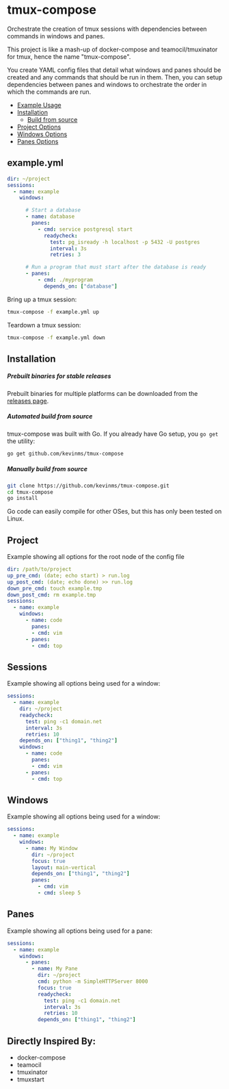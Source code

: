 # tmux-compose
Orchestrate the creation of tmux sessions with dependencies between commands in windows and panes.

This project is like a mash-up of docker-compose and teamocil/tmuxinator for tmux, hence the name "tmux-compose".

You create YAML config files that detail what windows and panes should be created and any commands that should be run in them. Then, you can setup dependencies between panes and windows to orchestrate the order in which the commands are run.

- [Example Usage](#exampleyml)
- [Installation](#installation)
  - [Build from source](#build-from-source)
- [Project Options](#project)
- [Windows Options](#windows)
- [Panes Options](#panes)


## example.yml
```yaml
dir: ~/project
sessions:
  - name: example
    windows:

      # Start a database
      - name: database
        panes:
          - cmd: service postgresql start
            readycheck:
              test: pg_isready -h localhost -p 5432 -U postgres
              interval: 3s
              retries: 3

      # Run a program that must start after the database is ready
      - panes:
          - cmd: ./myprogram
            depends_on: ["database"]
```

Bring up a tmux session:
```bash
tmux-compose -f example.yml up
```

Teardown a tmux session:
```bash
tmux-compose -f example.yml down
```

## Installation

##### Prebuilt binaries for stable releases
Prebuilt binaries for multiple platforms can be downloaded from the [releases page](https://github.com/kevinms/tmux-compose/releases).

##### Automated build from source
tmux-compose was built with Go. If you already have Go setup, you `go get` the utility:

```bash
go get github.com/kevinms/tmux-compose
```

##### Manually build from source

```bash
git clone https://github.com/kevinms/tmux-compose.git
cd tmux-compose
go install
```

Go code can easily compile for other OSes, but this has only been tested on Linux.

## Project
Example showing all options for the root node of the config file
```yaml
dir: /path/to/project
up_pre_cmd: (date; echo start) > run.log
up_post_cmd: (date; echo done) >> run.log
down_pre_cmd: touch example.tmp
down_post_cmd: rm example.tmp
sessions:
  - name: example
    windows:
      - name: code
        panes:
        - cmd: vim
      - panes:
        - cmd: top
```

## Sessions
Example showing all options being used for a window:
```yaml
sessions:
  - name: example
    dir: ~/project
    readycheck:
      test: ping -c1 domain.net
      interval: 3s
      retries: 10
    depends_on: ["thing1", "thing2"]
    windows:
      - name: code
        panes:
        - cmd: vim
      - panes:
        - cmd: top
```

## Windows
Example showing all options being used for a window:
```yaml
sessions:
  - name: example
    windows:
      - name: My Window
        dir: ~/project
        focus: true
        layout: main-vertical
        depends_on: ["thing1", "thing2"]
        panes:
          - cmd: vim
          - cmd: sleep 5
```

## Panes
Example showing all options being used for a pane:
```yaml
sessions:
  - name: example
    windows:
      - panes:
        - name: My Pane
          dir: ~/project
          cmd: python -m SimpleHTTPServer 8000
          focus: true
          readycheck:
            test: ping -c1 domain.net
            interval: 3s
            retries: 10
          depends_on: ["thing1", "thing2"]
```

## Directly Inspired By:

* docker-compose
* teamocil
* tmuxinator
* tmuxstart
